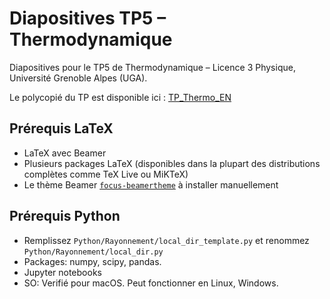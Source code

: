 # Diapositives TP5 – Thermodynamique

Diapositives pour le TP5 de Thermodynamique – Licence 3 Physique, Université Grenoble Alpes (UGA).

Le polycopié du TP est disponible ici : [TP_Thermo_EN](https://github.com/LucasBerredo/TP_Thermo_EN)

## Prérequis LaTeX

- LaTeX avec Beamer
- Plusieurs packages LaTeX (disponibles dans la plupart des distributions complètes comme TeX Live ou MiKTeX)
- Le thème Beamer [`focus-beamertheme`](https://github.com/pcafrica/focus-beamertheme) à installer manuellement


## Prérequis Python

- Remplissez `Python/Rayonnement/local_dir_template.py` et renommez `Python/Rayonnement/local_dir.py`
- Packages: numpy, scipy, pandas.
- Jupyter notebooks
- SO: Verifié pour macOS. Peut fonctionner en Linux, Windows.
